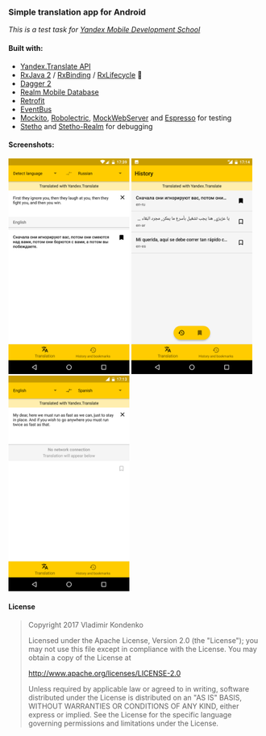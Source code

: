 ### Simple translation app for Android

_This is a test task for [Yandex Mobile Development School](https://academy.yandex.ru/events/mobdev/msk-2017/)_ 

#### Built with:

- [Yandex.Translate API](https://tech.yandex.ru/translate/)
- [RxJava 2](https://github.com/ReactiveX/RxJava) / [RxBinding](https://github.com/JakeWharton/RxBinding) / [RxLifecycle](https://github.com/trello/RxLifecycle) 🚀
- [Dagger 2](https://google.github.io/dagger/) 
- [Realm Mobile Database](https://realm.io/products/realm-mobile-database/)
- [Retrofit](https://square.github.io/retrofit/)
- [EventBus](http://greenrobot.github.io/EventBus/)
- [Mockito](http://site.mockito.org/), [Robolectric](https://github.com/robolectric/robolectric), [MockWebServer](https://github.com/square/okhttp/tree/master/mockwebserver) and [Espresso](https://google.github.io/android-testing-support-library/docs/espresso/) for testing
- [Stetho](http://facebook.github.io/stetho/) and [Stetho-Realm](https://github.com/uPhyca/stetho-realm) for debugging

#### Screenshots:

<img src="https://github.com/Kondenko/Yandex-Mobilization-2017-Test-Task/blob/develop/screenshots/screen_translation.png" width="240" height="427"> <img src="https://github.com/Kondenko/Yandex-Mobilization-2017-Test-Task/blob/develop/screenshots/screen_history.png" width="240" height="427"> <img src="https://github.com/Kondenko/Yandex-Mobilization-2017-Test-Task/blob/develop/screenshots/screen_translation_offline.png" width="240" height="427">

#### License

  > Copyright 2017 Vladimir Kondenko
  >
  >Licensed under the Apache License, Version 2.0 (the "License");
  >you may not use this file except in compliance with the License.
  >You may obtain a copy of the License at
  >
  >    http://www.apache.org/licenses/LICENSE-2.0
  >
  > Unless required by applicable law or agreed to in writing, software
  > distributed under the License is distributed on an "AS IS" BASIS,
  > WITHOUT WARRANTIES OR CONDITIONS OF ANY KIND, either express or implied.
  > See the License for the specific language governing permissions and
  > limitations under the License.
